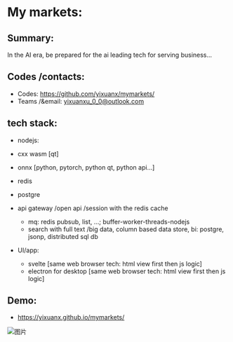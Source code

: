 # My markets:
## Summary:
In the AI era, be prepared for the ai leading tech for serving business...


## Codes /contacts:
* Codes: https://github.com/yixuanx/mymarkets/
* Teams /&email: yixuanxu_0_0@outlook.com


## tech stack:
  * nodejs:
  * cxx wasm [qt]
  * onnx [python, pytorch, python qt, python api...]

  * redis
  * postgre

  * api gateway /open api /session with the redis cache
    * mq: redis pubsub, list, ...;  buffer-worker-threads-nodejs
    * search with full text /big data, column based data store, bi:  postgre, jsonp, distributed sql db

  * UI/app:
    * svelte [same web browser tech: html view first then js logic]
    * electron for desktop [same web browser tech: html view first then js logic]


## Demo:
* https://yixuanx.github.io/mymarkets/

<img alt="图片" src="https://github.com/user-attachments/assets/31e41ff1-087d-4b11-a1c8-4eea0ae3b29d" />
